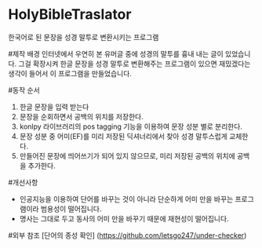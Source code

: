 # HolyBibleTraslator
한국어로 된 문장을 성경 말투로 변환시키는 프로그램


#제작 배경
인터넷에서 우연히 본 유머글 중에 성경의 말투를 흉내 내는 글이 있었습니다. <bk>
그걸 확장시켜 한글 문장을 성경 말투로 변환해주는 프로그램이 있으면 재밌겠다는 생각이 들어서  이 프로그램을 만들었습니다.

#동작 순서
1. 한글 문장을 입력 받는다
2. 문장을 순회하면서 공백의 위치를 저장한다.
3. konlpy 라이브러리의 pos tagging 기능을 이용하여 문장 성분 별로 분리한다.
4. 문장 성분 중 어미(EF)를 미리 저장된 딕셔너리에서 찾아 성경 말투스럽게 교체한다.
5. 만들어진 문장에 띄어쓰기가 되어 있지 않으므로, 미리 저장된 공백의 위치에 공백을 추가한다.


#개선사항
* 인공지능을 이용하여 단어를 바꾸는 것이 아니라 단순하게 어미 만을 바꾸는 프로그램이라 범용성이 떨어집니다.
* 명사는 그대로 두고 동사의 어미 만을 바꾸기 때문에 재현성이 떨어집니다.

#외부 참조
[단어의 종성 확인] (https://github.com/letsgo247/under-checker)
